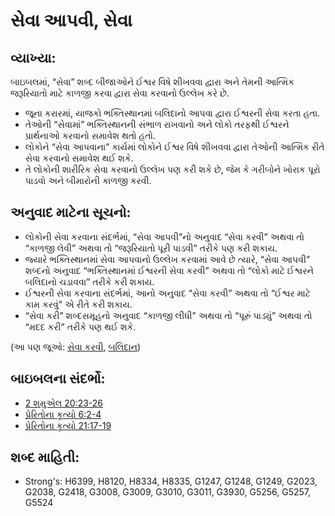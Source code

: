 # સેવા આપવી, સેવા 

## વ્યાખ્યા: 

બાઇબલમાં, “સેવા” શબ્દ બીજાઓને ઈશ્વર વિષે શીખવવા દ્વારા અને તેમની આત્મિક જરૂરિયાતો માટે કાળજી કરવા દ્વારા સેવા કરવાનો ઉલ્લેખ કરે છે.

* જૂના કરારમાં, યાજકો ભક્તિસ્થાનમાં બલિદાનો આપવા દ્વારા ઈશ્વરની સેવા કરતા હતા.
* તેઓની “સેવામાં” ભક્તિસ્થાનની સંભાળ રાખવાનો અને લોકો તરફથી ઈશ્વરને પ્રાર્થનાઓ કરવાનો સમાવેશ થતો હતો.
* લોકોને “સેવા આપવાના” કાર્યમાં લોકોને ઈશ્વર વિષે શીખવવા દ્વારા તેઓની આત્મિક રીતે સેવા કરવાનો સમાવેશ થઈ શકે.
* તે લોકોની શારીરિક સેવા કરવાનો ઉલ્લેખ પણ કરી શકે છે, જેમ કે ગરીબોને ખોરાક પૂરો પાડવો અને બીમારોની કાળજી કરવી.

## અનુવાદ માટેના સૂચનો: 

* લોકોની સેવા કરવાના સંદર્ભમાં, “સેવા આપવી”નો અનુવાદ “સેવા કરવી” અથવા તો “કાળજી લેવી” અથવા તો “જરૂરિયાતો પૂરી પાડવી” તરીકે પણ કરી શકાય.
* જ્યારે ભક્તિસ્થાનમાં સેવા આપવાનો ઉલ્લેખ કરવામાં આવે છે ત્યારે, “સેવા આપવી” શબ્દનો અનુવાદ “ભક્તિસ્થાનમાં ઈશ્વરની સેવા કરવી” અથવા તો “લોકો માટે ઈશ્વરને બલિદાનો ચડાવવા” તરીકે કરી શકાય.
* ઈશ્વરની સેવા કરવાના સંદર્ભમાં, આનો અનુવાદ “સેવા કરવી” અથવા તો “ઈશ્વર માટે કામ કરવું” એ રીતે કરી શકાય.
* “સેવા કરી” શબ્દસમૂહનો અનુવાદ “કાળજી લીધી” અથવા તો “પૂરું પાડ્યું” અથવા તો “મદદ કરી” તરીકે પણ થઈ શકે.

(આ પણ જૂઓ: [સેવા કરવી](../other/servant.md), [બલિદાન](../other/sacrifice.md))

## બાઇબલના સંદર્ભો: 

* [2 શમુએલ 20:23-26](rc://gu/tn/help/2sa/20/23)
* [પ્રેરિતોના કૃત્યો 6:2-4](rc://gu/tn/help/act/06/02)
* [પ્રેરિતોના કૃત્યો 21:17-19](rc://gu/tn/help/act/21/17)

## શબ્દ માહિતી: 

* Strong's: H6399, H8120, H8334, H8335, G1247, G1248, G1249, G2023, G2038, G2418, G3008, G3009, G3010, G3011, G3930, G5256, G5257, G5524
